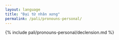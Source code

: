 ```yaml
---
layout: language
title: "Đại từ nhân xưng"
permalink: /pali/pronouns-personal/
---
```


{% include pali/pronouns-personal/declension.md %}